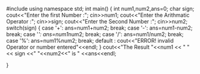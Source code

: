 #include<iostream>
using namespace std;
int main() {
    int num1,num2,ans=0;
    char sign;
    cout<<"Enter the first Number :";
    cin>>num1;
    cout<<"Enter the Arithmatic Operator :";
    cin>>sign;
    cout<<"Enter the Second Number :";
    cin>>num2;
    switch(sign) {
        case '+':
         ans=num1+num2;
         break;
         case '-':
         ans=num1-num2;
         break;
         case '*':
         ans=num1*num2;
         break;
         case '/':
         ans=num1/num2;
         break;
         case '%':
         ans=num1%num2;
         break;
         default :
         cout<<"ERROR! invalid Operator or number entered"<<endl;
    }
    cout<<"The Result "<<num1 << " "<< sign <<" "<<num2<<" is " <<ans<<endl;

}
